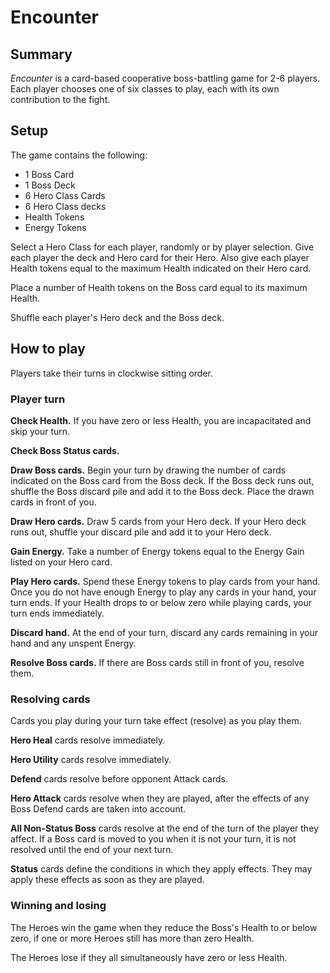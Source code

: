 # Encounter

## Summary
*Encounter* is a card-based cooperative boss-battling game for 2-6 players. Each player chooses one of six classes to play, each with its own contribution to the fight.

## Setup
The game contains the following:
 * 1 Boss Card
 * 1 Boss Deck
 * 6 Hero Class Cards
 * 6 Hero Class decks
 * Health Tokens
 * Energy Tokens

 Select a Hero Class for each player, randomly or by player selection. Give each player the deck and Hero card for their Hero. Also give each player Health tokens equal to the maximum Health indicated on their Hero card.

 Place a number of Health tokens on the Boss card equal to its maximum Health.

 Shuffle each player's Hero deck and the Boss deck.

## How to play
Players take their turns in clockwise sitting order.

### Player turn
**Check Health.** If you have zero or less Health, you are incapacitated and skip your turn.

**Check Boss Status cards.** 

**Draw Boss cards.** Begin your turn by drawing the number of cards indicated on the Boss card from the Boss deck. If the Boss deck runs out, shuffle the Boss discard pile and add it to the Boss deck. Place the drawn cards in front of you.

**Draw Hero cards.** Draw 5 cards from your Hero deck. If your Hero deck runs out, shuffle your discard pile and add it to your Hero deck.

**Gain Energy.** Take a number of Energy tokens equal to the Energy Gain listed on your Hero card.

**Play Hero cards.** Spend these Energy tokens to play cards from your hand. Once you do not have enough Energy to play any cards in your hand, your turn ends. If your Health drops to or below zero while playing cards, your turn ends immediately.

**Discard hand.** At the end of your turn, discard any cards remaining in your hand and any unspent Energy. 

**Resolve Boss cards.** If there are Boss cards still in front of you, resolve them.

### Resolving cards
Cards you play during your turn take effect (resolve) as you play them.

**Hero Heal** cards resolve immediately.

**Hero Utility** cards resolve immediately.

**Defend** cards resolve before opponent Attack cards.

**Hero Attack** cards resolve when they are played, after the effects of any Boss Defend cards are taken into account.

**All Non-Status Boss** cards resolve at the end of the turn of the player they affect. If a Boss card is moved to you when it is not your turn, it is not resolved until the end of your next turn.

**Status** cards define the conditions in which they apply effects. They may apply these effects as soon as they are played.

### Winning and losing
The Heroes win the game when they reduce the Boss's Health to or below zero, if one or more Heroes still has more than zero Health.

The Heroes lose if they all simultaneously have zero or less Health.